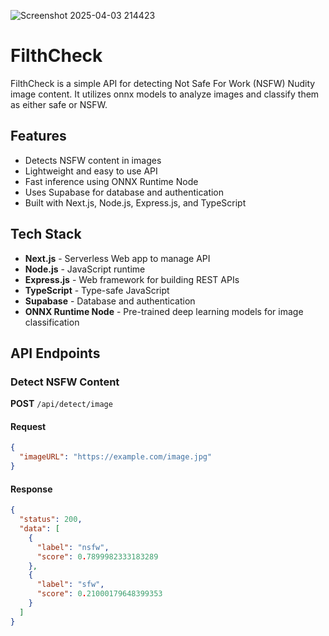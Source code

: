 
![Screenshot 2025-04-03 214423](https://github.com/user-attachments/assets/461d1953-b0b0-403f-be40-e5be953e2299)

# FilthCheck

FilthCheck is a simple API for detecting Not Safe For Work (NSFW) Nudity image content. It utilizes onnx models to analyze images and classify them as either safe or NSFW.

## Features
- Detects NSFW content in images
- Lightweight and easy to use API
- Fast inference using ONNX Runtime Node
- Uses Supabase for database and authentication
- Built with Next.js, Node.js, Express.js, and TypeScript

## Tech Stack
- **Next.js** - Serverless Web app to manage API
- **Node.js** - JavaScript runtime
- **Express.js** - Web framework for building REST APIs
- **TypeScript** - Type-safe JavaScript
- **Supabase** - Database and authentication
- **ONNX Runtime Node** - Pre-trained deep learning models for image classification


## API Endpoints

### Detect NSFW Content

**POST** `/api/detect/image`

#### Request
```json
{
  "imageURL": "https://example.com/image.jpg"
}
```

#### Response
```json
{
  "status": 200,
  "data": [
    {
      "label": "nsfw",
      "score": 0.7899982333183289
    },
    {
      "label": "sfw",
      "score": 0.21000179648399353
    }
  ]
}
```




